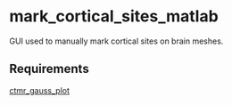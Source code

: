 # mark_cortical_sites_matlab

GUI used to manually mark cortical sites on brain meshes.

## Requirements
[ctmr_gauss_plot](https://github.com/bendichter/ECoG_PPC_RecogMemory/tree/master/Plotting)
